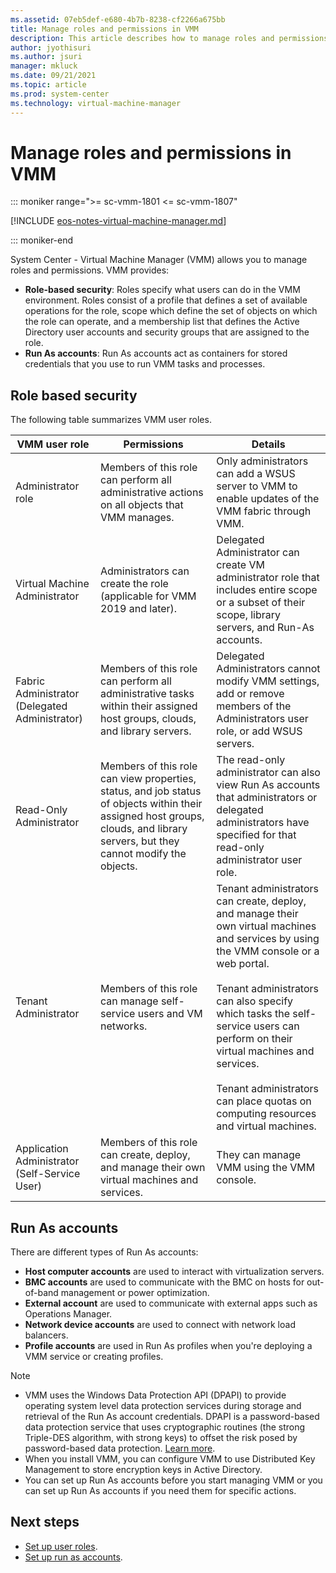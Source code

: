 ```yaml
---
ms.assetid: 07eb5def-e680-4b7b-8238-cf2266a675bb
title: Manage roles and permissions in VMM
description: This article describes how to manage roles and permissions in VMM
author: jyothisuri
ms.author: jsuri
manager: mkluck
ms.date: 09/21/2021
ms.topic: article
ms.prod: system-center
ms.technology: virtual-machine-manager
---
```



# Manage roles and permissions in VMM

::: moniker range=">= sc-vmm-1801 <= sc-vmm-1807"

[!INCLUDE [eos-notes-virtual-machine-manager.md](../includes/eos-notes-virtual-machine-manager.md)]

::: moniker-end

System Center - Virtual Machine Manager (VMM) allows you to manage roles and permissions. VMM provides:

- **Role-based security**: Roles specify what users can do in the VMM environment. Roles consist of a profile that defines a set of available operations for the role, scope which define the set of objects on which the role can operate, and a membership list that defines the Active Directory user accounts and security groups that are assigned to the role.
- **Run As accounts**: Run As accounts act as containers for stored credentials that you use to run VMM tasks and processes.

## Role based security

The following table summarizes VMM user roles.

**VMM user role** | **Permissions** | **Details**
--- | --- | ---
Administrator role | Members of this role can perform all administrative actions on all objects that VMM manages. | Only administrators can add a WSUS server to VMM to enable updates of the VMM fabric through VMM.
Virtual Machine Administrator | Administrators can create the role (applicable for VMM 2019 and later). | Delegated Administrator can create VM administrator role that includes entire scope or a subset of their scope, library servers, and Run-As accounts.
Fabric Administrator (Delegated Administrator) | Members of this role can perform all administrative tasks within their assigned host groups, clouds, and library servers. | Delegated Administrators cannot modify VMM settings, add or remove members of the Administrators user role, or add WSUS servers.
Read-Only Administrator | Members of this role can view properties, status, and job status of objects within their assigned host groups, clouds, and library servers, but they cannot modify the objects. | The read-only administrator can also view Run As accounts that administrators or delegated administrators have specified for that read-only administrator user role.
Tenant Administrator | Members of this role can manage self-service users and VM networks. | Tenant administrators can create, deploy, and manage their own virtual machines and services by using the VMM console or a web portal.<br/><br/> Tenant administrators can also specify which tasks the self-service users can perform on their virtual machines and services.<br/><br/> Tenant administrators can place quotas on computing resources and virtual machines.
Application Administrator (Self-Service User) | Members of this role can create, deploy, and manage their own virtual machines and services. | They can manage VMM using the VMM console.


## Run As accounts

There are different types of Run As accounts:

- **Host computer accounts** are used to interact with virtualization servers.
- **BMC accounts** are used to communicate with the BMC on hosts for out-of-band management or power optimization.
- **External account** are used to communicate with external apps such as Operations Manager.
- **Network device accounts** are used to connect with network load balancers.
- **Profile accounts** are used in Run As profiles when you're deploying a VMM service or creating profiles.

>[!NOTE]
> - VMM uses the Windows Data Protection API (DPAPI) to provide operating system level data protection services during storage and retrieval of the Run As account credentials. DPAPI is a password-based data protection service that uses cryptographic routines (the strong Triple-DES algorithm, with strong keys) to offset the risk posed by password-based data protection. [Learn more](/previous-versions/ms995355(v=msdn.10)).
> - When you install VMM, you can configure VMM to use Distributed Key Management to store encryption keys in Active Directory.
> - You can set up Run As accounts before you start managing VMM or you can set up Run As accounts if you need them for specific actions.

## Next steps

- [Set up user roles](account-user-role.md).
- [Set up run as accounts](account-runas.md).
